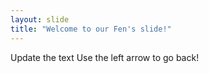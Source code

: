 ```yaml
---
layout: slide
title: "Welcome to our Fen's slide!"
---
```

Update the text
Use the left arrow to go back!
